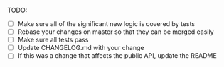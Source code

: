 <!--
  Thanks for filing a pull request on redux-form-validations!

  Please look at the following checklist to ensure that your PR
  can be accepted quickly:
-->

TODO:

- [ ] Make sure all of the significant new logic is covered by tests
- [ ] Rebase your changes on master so that they can be merged easily
- [ ] Make sure all tests pass
- [ ] Update CHANGELOG.md with your change
- [ ] If this was a change that affects the public API, update the README
